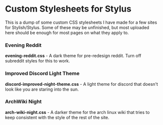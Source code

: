 # Custom Stylesheets for Stylus

This is a dump of some custom CSS stylesheets I have made for a few sites for Stylish/Stylus. Some of these may be unfinished, but most uploaded here should be enough for most pages on what they apply to. 

### Evening Reddit

**evening-reddit.css** - A dark theme for pre-redesign reddit. Turn off subreddit styles for this to work.

### Improved Discord Light Theme

**discord-improved-night-theme.css** - A light theme for discord that doesn't look like you are staring into the sun.

### ArchWiki Night

**arch-wiki-night.css** - A darker theme for the arch linux wiki that tries to keep consistent with the style of the rest of the site.
